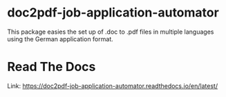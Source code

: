 # doc2pdf-job-application-automator
This package easies the set up of .doc to .pdf files in multiple languages using the German application format.

Read The Docs
==================
Link: https://doc2pdf-job-application-automator.readthedocs.io/en/latest/